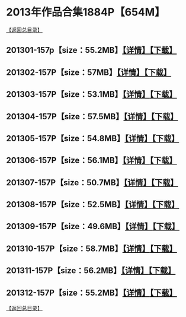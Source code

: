 # 2013年作品合集1884P【654M】
[【返回总目录】](/README.md)
## 201301-157p【size：55.2MB】[【详情】](./201301/README.md)[【下载】](https://474b.com/file/25713053-435066359)
## 201302-157P【size：57MB】[【详情】](./201302/README.md)[【下载】](https://474b.com/file/25713053-435027453)
## 201303-157P【size：53.1MB】[【详情】](./201303/README.md)[【下载】](https://474b.com/file/25713053-435027477)
## 201304-157P【size：57.5MB】[【详情】](./201304/README.md)[【下载】](https://474b.com/file/25713053-435027516)
## 201305-157P【size：54.8MB】[【详情】](./201305/README.md)[【下载】](https://474b.com/file/25713053-435027529)
## 201306-157P【size：56.1MB】[【详情】](./201306/README.md)[【下载】](https://474b.com/file/25713053-435027584)
## 201307-157P【size：50.7MB】[【详情】](./201307/README.md)[【下载】](https://474b.com/file/25713053-435027633)
## 201308-157P【size：52.5MB】[【详情】](./201308/README.md)[【下载】](https://474b.com/file/25713053-435027690)
## 201309-157P【size：49.6MB】[【详情】](./201309/README.md)[【下载】](https://474b.com/file/25713053-435027751)
## 201310-157P【size：58.7MB】[【详情】](./201310/README.md)[【下载】](https://474b.com/file/25713053-435027816)
## 201311-157P【size：56.2MB】[【详情】](./201311/README.md)[【下载】](https://474b.com/file/25713053-435027873)
## 201312-157P【size：55.2MB】[【详情】](./201312/README.md)[【下载】](https://474b.com/file/25713053-435027907)
[【返回总目录】](/README.md)

